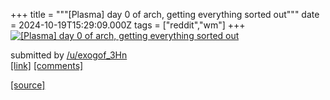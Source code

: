 +++
title = """[Plasma] day 0 of arch, getting everything sorted out"""
date = 2024-10-19T15:29:09.000Z
tags = ["reddit","wm"]
+++
[![[Plasma] day 0 of arch, getting everything sorted out](https://preview.redd.it/f08glx8ieqvd1.gif?width=640&crop=smart&s=f7afb2b8886990ff33a0e3318cb69dd325bbe505 "[Plasma] day 0 of arch, getting everything sorted out")](https://www.reddit.com/r/unixporn/comments/1g7bdzy/plasma_day_0_of_arch_getting_everything_sorted_out/)

submitted by [/u/exogof\_3Hn](https://www.reddit.com/user/exogof_3Hn)  
[\[link\]](https://i.redd.it/f08glx8ieqvd1.gif) [\[comments\]](https://www.reddit.com/r/unixporn/comments/1g7bdzy/plasma_day_0_of_arch_getting_everything_sorted_out/)

[[source]](https://www.reddit.com/r/unixporn/comments/1g7bdzy/plasma_day_0_of_arch_getting_everything_sorted_out/)
